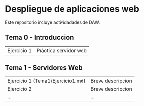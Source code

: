 # Despliegue de aplicaciones web
Este repositorio incluye actividadades de DAW.

## Tema 0 - Introduccion

|   |  |
| ------------- | ------------- |
| Ejercicio 1 | Práctica servidor web |

## Tema 1 - Servidores Web

|   |  |
| ------------- | ------------- |
| Ejercicio 1 (Tema1/Ejercicio1.md) | Breve descripcion |
| Ejercicio 2 | Breve descripcion  |
| ... | ...  |

